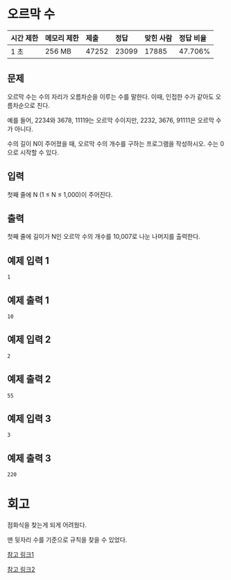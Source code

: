 # 오르막 수 

| 시간 제한 | 메모리 제한 | 제출  | 정답  | 맞힌 사람 | 정답 비율 |
| :-------- | :---------- | :---- | :---- | :-------- | :-------- |
| 1 초      | 256 MB      | 47252 | 23099 | 17885     | 47.706%   |

## 문제

오르막 수는 수의 자리가 오름차순을 이루는 수를 말한다. 이때, 인접한 수가 같아도 오름차순으로 친다.

예를 들어, 2234와 3678, 11119는 오르막 수이지만, 2232, 3676, 91111은 오르막 수가 아니다.

수의 길이 N이 주어졌을 때, 오르막 수의 개수를 구하는 프로그램을 작성하시오. 수는 0으로 시작할 수 있다.

## 입력

첫째 줄에 N (1 ≤ N ≤ 1,000)이 주어진다.

## 출력

첫째 줄에 길이가 N인 오르막 수의 개수를 10,007로 나눈 나머지를 출력한다.

## 예제 입력 1 

```
1
```

## 예제 출력 1 

```
10
```

## 예제 입력 2 

```
2
```

## 예제 출력 2 

```
55
```

## 예제 입력 3 

```
3
```

## 예제 출력 3 

```
220
```

# 회고

점화식을 찾는게 되게 어려웠다.

맨 뒷자리 수를 기준으로 규칙을 찾을 수 있었다.

[참고 링크1](https://jainn.tistory.com/91)

[참고 링크2](https://animoto1.tistory.com/entry/%EB%B0%B1%EC%A4%80-11057-%EC%98%A4%EB%A5%B4%EB%A7%89-%EC%88%98-%ED%8C%8C%EC%9D%B4%EC%8D%AC-Python)